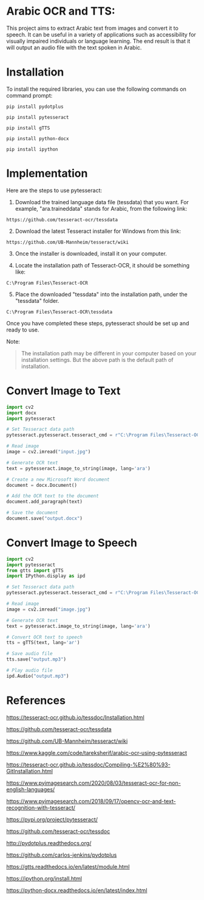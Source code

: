 # Arabic OCR and TTS: 

This project aims to extract Arabic text from images and convert it to speech. It can be useful in a variety of applications such as accessibility for visually impaired individuals or language learning. The end result is that it will output an audio file with the text spoken in Arabic.

# Installation

To install the required libraries, you can use the following commands on command prompt:
```
pip install pydotplus
```
```
pip install pytesseract
```
```
pip install gTTS
```
```
pip install python-docx
```
```
pip install ipython
```

# Implementation

Here are the steps to use pytesseract:

1. Download the trained language data file (tessdata) that you want. For example, "ara.traineddata" stands for Arabic, from the following link:
```
https://github.com/tesseract-ocr/tessdata
```
2. Download the latest Tesseract installer for Windows from this link:
```
https://github.com/UB-Mannheim/tesseract/wiki
```
3. Once the installer is downloaded, install it on your computer.

4. Locate the installation path of Tesseract-OCR, it should be something like:
```
C:\Program Files\Tesseract-OCR
```
5. Place the downloaded "tessdata" into the installation path, under the "tessdata" folder.
```
C:\Program Files\Tesseract-OCR\tessdata
```

Once you have completed these steps, pytesseract should be set up and ready to use.

Note: 
> The installation path may be different in your computer based on your installation settings. But the above path is the default path of installation.


# Convert Image to Text

```python
import cv2
import docx
import pytesseract

# Set Tesseract data path
pytesseract.pytesseract.tesseract_cmd = r"C:\Program Files\Tesseract-OCR\tesseract.exe"

# Read image
image = cv2.imread("input.jpg")

# Generate OCR text
text = pytesseract.image_to_string(image, lang='ara')

# Create a new Microsoft Word document
document = docx.Document()

# Add the OCR text to the document
document.add_paragraph(text)

# Save the document
document.save("output.docx")
```

# Convert Image to Speech

```python
import cv2
import pytesseract
from gtts import gTTS
import IPython.display as ipd

# Set Tesseract data path
pytesseract.pytesseract.tesseract_cmd = r"C:\Program Files\Tesseract-OCR\tesseract.exe"

# Read image
image = cv2.imread("image.jpg")

# Generate OCR text
text = pytesseract.image_to_string(image, lang='ara')

# Convert OCR text to speech
tts = gTTS(text, lang='ar')

# Save audio file
tts.save("output.mp3")

# Play audio file
ipd.Audio("output.mp3")
```
# References

https://tesseract-ocr.github.io/tessdoc/Installation.html

https://github.com/tesseract-ocr/tessdata

https://github.com/UB-Mannheim/tesseract/wiki

https://www.kaggle.com/code/tareksherif/arabic-ocr-using-pytesseract

https://tesseract-ocr.github.io/tessdoc/Compiling-%E2%80%93-GitInstallation.html

https://www.pyimagesearch.com/2020/08/03/tesseract-ocr-for-non-english-languages/

https://www.pyimagesearch.com/2018/09/17/opencv-ocr-and-text-recognition-with-tesseract/

https://pypi.org/project/pytesseract/

https://github.com/tesseract-ocr/tessdoc

http://pydotplus.readthedocs.org/

https://github.com/carlos-jenkins/pydotplus

https://gtts.readthedocs.io/en/latest/module.html

https://ipython.org/install.html

https://python-docx.readthedocs.io/en/latest/index.html












